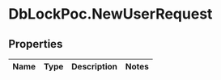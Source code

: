 # DbLockPoc.NewUserRequest

## Properties
Name | Type | Description | Notes
------------ | ------------- | ------------- | -------------


